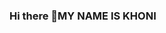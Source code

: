 ### Hi there 👋MY NAME IS KHONI

<!--
**KHONZISWA/KHONZISWA** is a ✨FASHION DESIGNER ✨ repository because its `README.md` (this file) appears on your GitHub profile.

Here are some ideas to get you started:

- 🔭 I’m currently working on ...Fashion events as back of house staff
- 🌱 I’m currently learning ...coding as it is a skill I want to have in my carrer
- 👯 I’m looking to collaborate on ...FASHION FILMS,EDITORIALS AND ANY CREATIVE FASHION VISUAL
- 🤔 I’m looking for help with ...USING DIFFERENT CAMERAS ON SHOOTS
- 💬 Ask me about ...
- 📫 How to reach me: ...0760867727
- 😄 Pronouns: ...GODESS
- ⚡ Fun fact: ...
-->
